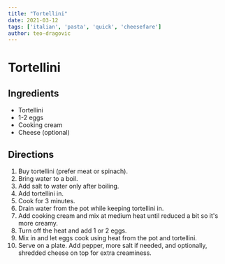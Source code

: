 ```yaml
---
title: "Tortellini"
date: 2021-03-12
tags: ['italian', 'pasta', 'quick', 'cheesefare']
author: teo-dragovic
---
```


# Tortellini

## Ingredients

- Tortellini
- 1-2 eggs
- Cooking cream
- Cheese (optional)

## Directions

1. Buy tortellini (prefer meat or spinach).
2. Bring water to a boil.
3. Add salt to water only after boiling.
4. Add tortellini in.
5. Cook for 3 minutes.
6. Drain water from the pot while keeping tortellini in.
7. Add cooking cream and mix at medium heat until reduced a bit so it's more creamy.
8. Turn off the heat and add 1 or 2 eggs.
9. Mix in and let eggs cook using heat from the pot and tortellini.
10. Serve on a plate. Add pepper, more salt if needed, and optionally, shredded cheese on top for extra creaminess.
